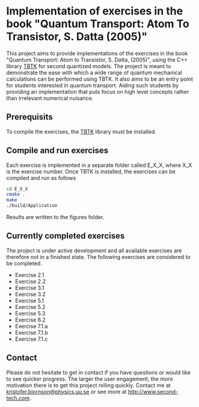 # Implementation of exercises in the book "Quantum Transport: Atom To Transistor, S. Datta (2005)"

This project aims to provide implementations of the exercises in the book "Quantum Transport: Atom to Transistor, S. Datta, (2005)", using the C++ library [TBTK](https://github.com/dafer45/TBTK/) for second quantized models.
The project is meant to demonstrate the ease with which a wide range of quantum mechanical calculations can be performed using TBTK.
It also aims to be an entry point for students interested in quantum transport.
Aiding such students by providing an implementation that puts focus on high level concepts rather than irrelevant numerical nuisance.

## Prerequisits
To compile the exercises, the [TBTK](https://github.com/dafer45/TBTK/) library must be installed.

## Compile and run exercises
Each exercise is implemented in a separate folder called E_X_X, where X_X is the exercise number.
Once TBTK is installed, the exercises can be compiled and run as follows
```bash
cd E_X_X
cmake .
make
./build/Application
```
Results are written to the figures folder.

## Currently completed exercises
The project is under active development and all available exercises are therefore not in a finished state.
The following exercises are considered to be completed.

* Exercise 2.1
* Exercise 2.2
* Exercise 3.1
* Exercise 3.2
* Exercise 5.1
* Exercise 5.2
* Exercise 5.3
* Exercise 6.2
* Exercise 7.1.a
* Exercise 7.1.b
* Exercise 7.1.c

## Contact
Please do not hesitate to get in contact if you have questions or would like to see quicker progress.
The larger the user engagement, the more motivation there is to get this project rolling quickly.
Contact me at kristofer.bjornson@physics.uu.se or see more at http://www.second-tech.com.
